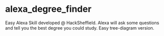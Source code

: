 # alexa_degree_finder
Easy Alexa Skill developed @ HackSheffield. Alexa will ask some questions and tell you the best degree you could study. Easy tree-diagram version.
